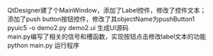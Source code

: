 QtDesigner建了个MainWindow，添加了Label控件，修改了控件文本；  
添加了push button按钮控件，修改了其objectName为pushButton1      
pyuic5 -o demo2.py demo2.ui  生成UI源码  
main.py编写了相关的信号和槽函数，实现按钮点击修改label文本的功能  
python main.py 运行程序  